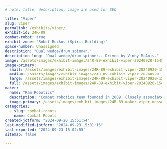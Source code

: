 ```yaml
---
# note: title, description, image are used for SEO

title: "Viper"
slug: viper
permalink: /exhibits/viper/
exhibit-id: 24R-89
combat-robot: true
exhibit-zone: "Robot Ruckus (Spirit Building)"
space-number: Unassigned
description: "Dual wedge/drum spinner."
description-long: "Dual wedge/drum spinner.. Driven by Vinny McAmis."
image: /assets/images/exhibit-images/24R-89-exhibit-viper-20240920-154500-large.jpg
image-primary: 
  small: /assets/images/exhibit-images/24R-89-exhibit-viper-20240920-154500-small.jpg
  medium: /assets/images/exhibit-images/24R-89-exhibit-viper-20240920-154500-medium.jpg
  large: /assets/images/exhibit-images/24R-89-exhibit-viper-20240920-154500-large.jpg
  full: /assets/images/exhibit-images/24R-89-exhibit-viper-20240920-154500-full.jpg
maker: 
  name: "Ram Robotics"
  description: "Combat robotics team founded in 2009. Closely associated with Team Gruff"
  image-primary: /assets/images/exhibit-images/24R-89-maker-viper-messenger-creation-4d318b23-c23e-4711-a7d2-6b2223ab70a8-medium.jpeg
categories: 
  - slug: combat-robots
    name: Combat Robots
created-jotform: "2024-09-20 15:51:54"
last-modified-jotform: "2024-09-23 15:01:16"
last-exported: "2024-09-23 15:02:55"
sitemap: false

---
```

